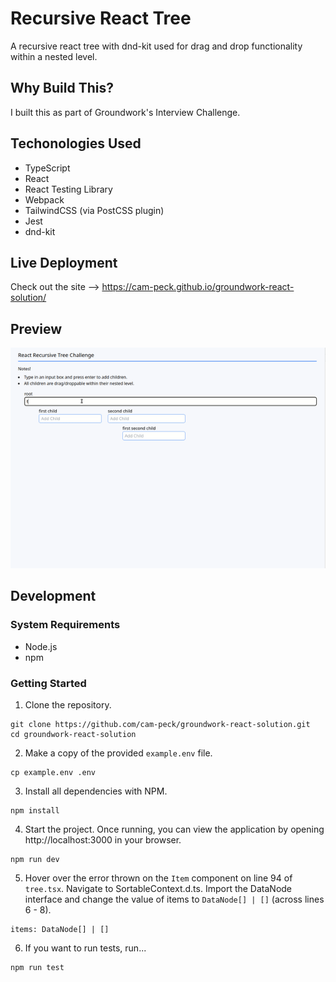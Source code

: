 # Recursive React Tree

A recursive react tree with dnd-kit used for drag and drop functionality within a nested level.

## Why Build This?

I built this as part of Groundwork's Interview Challenge.

## Techonologies Used

- TypeScript
- React
- React Testing Library
- Webpack
- TailwindCSS (via PostCSS plugin)
- Jest
- dnd-kit

## Live Deployment

Check out the site --> https://cam-peck.github.io/groundwork-react-solution/

## Preview

![DEMO](dist/images/readme.gif)

## Development

### System Requirements
- Node.js
- npm

### Getting Started
1. Clone the repository.
```
git clone https://github.com/cam-peck/groundwork-react-solution.git
cd groundwork-react-solution
```

2. Make a copy of the provided `example.env` file.
```
cp example.env .env
```

3. Install all dependencies with NPM.
```
npm install
```

4. Start the project. Once running, you can view the application by opening http://localhost:3000 in your browser.
```
npm run dev
```

5. Hover over the error thrown on the `Item` component on line 94 of `tree.tsx`. Navigate to SortableContext.d.ts. Import the DataNode interface and change the value of items to `DataNode[] | []` (across lines 6 - 8).
```
items: DataNode[] | []
```

6. If you want to run tests, run...
```
npm run test
```
